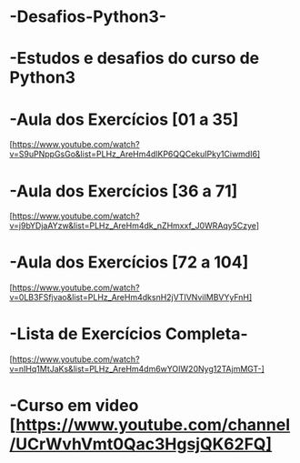 # -Desafios-Python3-

# -Estudos e desafios do curso de Python3 

# -Aula dos Exercícios [01 a 35] 
[https://www.youtube.com/watch?v=S9uPNppGsGo&list=PLHz_AreHm4dlKP6QQCekuIPky1CiwmdI6]

# -Aula dos Exercícios [36 a 71]
[https://www.youtube.com/watch?v=j9bYDjaAYzw&list=PLHz_AreHm4dk_nZHmxxf_J0WRAqy5Czye]

# -Aula dos Exercícios [72 a 104]
[https://www.youtube.com/watch?v=0LB3FSfjvao&list=PLHz_AreHm4dksnH2jVTIVNviIMBVYyFnH]

# -Lista de Exercícios Completa-
[https://www.youtube.com/watch?v=nIHq1MtJaKs&list=PLHz_AreHm4dm6wYOIW20Nyg12TAjmMGT-]

      
# -Curso em video [https://www.youtube.com/channel/UCrWvhVmt0Qac3HgsjQK62FQ]
